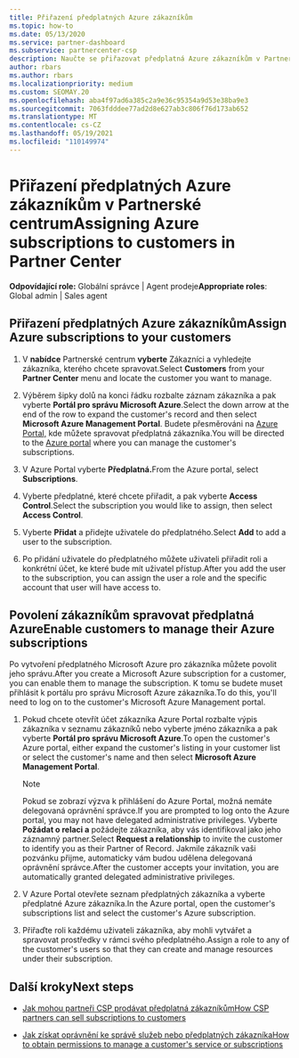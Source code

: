 ```yaml
---
title: Přiřazení předplatných Azure zákazníkům
ms.topic: how-to
ms.date: 05/13/2020
ms.service: partner-dashboard
ms.subservice: partnercenter-csp
description: Naučte se přiřazovat předplatná Azure zákazníkům v Partnerské centrum a jak zákazníkům umožnit správu vlastních předplatných.
author: rbars
ms.author: rbars
ms.localizationpriority: medium
ms.custom: SEOMAY.20
ms.openlocfilehash: aba4f97ad6a385c2a9e36c95354a9d53e38ba9e3
ms.sourcegitcommit: 7063fdddee77ad2d8e627ab3c806f76d173ab652
ms.translationtype: MT
ms.contentlocale: cs-CZ
ms.lasthandoff: 05/19/2021
ms.locfileid: "110149974"
---
```

# <a name="assigning-azure-subscriptions-to-customers-in-partner-center"></a><span data-ttu-id="8f7e2-103">Přiřazení předplatných Azure zákazníkům v Partnerské centrum</span><span class="sxs-lookup"><span data-stu-id="8f7e2-103">Assigning Azure subscriptions to customers in Partner Center</span></span>

<span data-ttu-id="8f7e2-104">**Odpovídající role:** Globální správce | Agent prodeje</span><span class="sxs-lookup"><span data-stu-id="8f7e2-104">**Appropriate roles**: Global admin | Sales agent</span></span>

## <a name="assign-azure-subscriptions-to-your-customers"></a><span data-ttu-id="8f7e2-105">Přiřazení předplatných Azure zákazníkům</span><span class="sxs-lookup"><span data-stu-id="8f7e2-105">Assign Azure subscriptions to your customers</span></span>

1. <span data-ttu-id="8f7e2-106">V **nabídce** Partnerské centrum **vyberte** Zákazníci a vyhledejte zákazníka, kterého chcete spravovat.</span><span class="sxs-lookup"><span data-stu-id="8f7e2-106">Select **Customers** from your **Partner Center** menu and locate the customer you want to manage.</span></span>

2. <span data-ttu-id="8f7e2-107">Výběrem šipky dolů na konci řádku rozbalte záznam zákazníka a pak vyberte **Portál pro správu Microsoft Azure**.</span><span class="sxs-lookup"><span data-stu-id="8f7e2-107">Select the down arrow at the end of the row to expand the customer's record and then select **Microsoft Azure Management Portal**.</span></span> <span data-ttu-id="8f7e2-108">Budete přesměrováni na [Azure Portal,](https://portal.azure.com/) kde můžete spravovat předplatná zákazníka.</span><span class="sxs-lookup"><span data-stu-id="8f7e2-108">You will be directed to the [Azure portal](https://portal.azure.com/) where you can manage the customer's subscriptions.</span></span>

3. <span data-ttu-id="8f7e2-109">V Azure Portal vyberte **Předplatná.**</span><span class="sxs-lookup"><span data-stu-id="8f7e2-109">From the Azure portal, select **Subscriptions**.</span></span>

4. <span data-ttu-id="8f7e2-110">Vyberte předplatné, které chcete přiřadit, a pak vyberte **Access Control**.</span><span class="sxs-lookup"><span data-stu-id="8f7e2-110">Select the subscription you would like to assign, then select **Access Control**.</span></span>

5. <span data-ttu-id="8f7e2-111">Vyberte **Přidat** a přidejte uživatele do předplatného.</span><span class="sxs-lookup"><span data-stu-id="8f7e2-111">Select **Add** to add a user to the subscription.</span></span> 

6. <span data-ttu-id="8f7e2-112">Po přidání uživatele do předplatného můžete uživateli přiřadit roli a konkrétní účet, ke které bude mít uživatel přístup.</span><span class="sxs-lookup"><span data-stu-id="8f7e2-112">After you add the user to the subscription, you can assign the user a role and the specific account that user will have access to.</span></span>

## <a name="enable-customers-to-manage-their-azure-subscriptions"></a><span data-ttu-id="8f7e2-113">Povolení zákazníkům spravovat předplatná Azure</span><span class="sxs-lookup"><span data-stu-id="8f7e2-113">Enable customers to manage their Azure subscriptions</span></span>

<span data-ttu-id="8f7e2-114">Po vytvoření předplatného Microsoft Azure pro zákazníka můžete povolit jeho správu.</span><span class="sxs-lookup"><span data-stu-id="8f7e2-114">After you create a Microsoft Azure subscription for a customer, you can enable them to manage the subscription.</span></span> <span data-ttu-id="8f7e2-115">K tomu se budete muset přihlásit k portálu pro správu Microsoft Azure zákazníka.</span><span class="sxs-lookup"><span data-stu-id="8f7e2-115">To do this, you'll need to log on to the customer's Microsoft Azure Management portal.</span></span> 

1. <span data-ttu-id="8f7e2-116">Pokud chcete otevřít účet zákazníka Azure Portal rozbalte výpis zákazníka v seznamu zákazníků nebo vyberte jméno zákazníka a pak vyberte **Portál pro správu Microsoft Azure**.</span><span class="sxs-lookup"><span data-stu-id="8f7e2-116">To open the customer's Azure portal, either expand the customer's listing in your customer list or select the customer's name and then select **Microsoft Azure Management Portal**.</span></span>

   > [!NOTE]  
   > <span data-ttu-id="8f7e2-117">Pokud se zobrazí výzva k přihlášení do Azure Portal, možná nemáte delegovaná oprávnění správce.</span><span class="sxs-lookup"><span data-stu-id="8f7e2-117">If you are prompted to log onto the Azure portal, you may not have delegated administrative privileges.</span></span> <span data-ttu-id="8f7e2-118">Vyberte **Požádat o relaci a** požádejte zákazníka, aby vás identifikoval jako jeho záznamný partner.</span><span class="sxs-lookup"><span data-stu-id="8f7e2-118">Select **Request a relationship** to invite the customer to identify you as their Partner of Record.</span></span> <span data-ttu-id="8f7e2-119">Jakmile zákazník vaši pozvánku přijme, automaticky vám budou udělena delegovaná oprávnění správce.</span><span class="sxs-lookup"><span data-stu-id="8f7e2-119">After the customer accepts your invitation, you are automatically granted delegated administrative privileges.</span></span>

2. <span data-ttu-id="8f7e2-120">V Azure Portal otevřete seznam předplatných zákazníka a vyberte předplatné Azure zákazníka.</span><span class="sxs-lookup"><span data-stu-id="8f7e2-120">In the Azure portal, open the customer's subscriptions list and select the customer's Azure subscription.</span></span>

3. <span data-ttu-id="8f7e2-121">Přiřaďte roli každému uživateli zákazníka, aby mohli vytvářet a spravovat prostředky v rámci svého předplatného.</span><span class="sxs-lookup"><span data-stu-id="8f7e2-121">Assign a role to any of the customer's users so that they can create and manage resources under their subscription.</span></span>

## <a name="next-steps"></a><span data-ttu-id="8f7e2-122">Další kroky</span><span class="sxs-lookup"><span data-stu-id="8f7e2-122">Next steps</span></span>

- [<span data-ttu-id="8f7e2-123">Jak mohou partneři CSP prodávat předplatná zákazníkům</span><span class="sxs-lookup"><span data-stu-id="8f7e2-123">How CSP partners can sell subscriptions to customers</span></span>](customer-subscriptions.md)

- [<span data-ttu-id="8f7e2-124">Jak získat oprávnění ke správě služeb nebo předplatných zákazníka</span><span class="sxs-lookup"><span data-stu-id="8f7e2-124">How to obtain permissions to manage a customer's service or subscriptions</span></span>](customers-revoke-admin-privileges.md)
